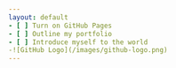 ```yaml
---
layout: default
- [ ] Turn on GitHub Pages
- [ ] Outline my portfolio
- [ ] Introduce myself to the world
-![GitHub Logo](/images/github-logo.png)
---
```

